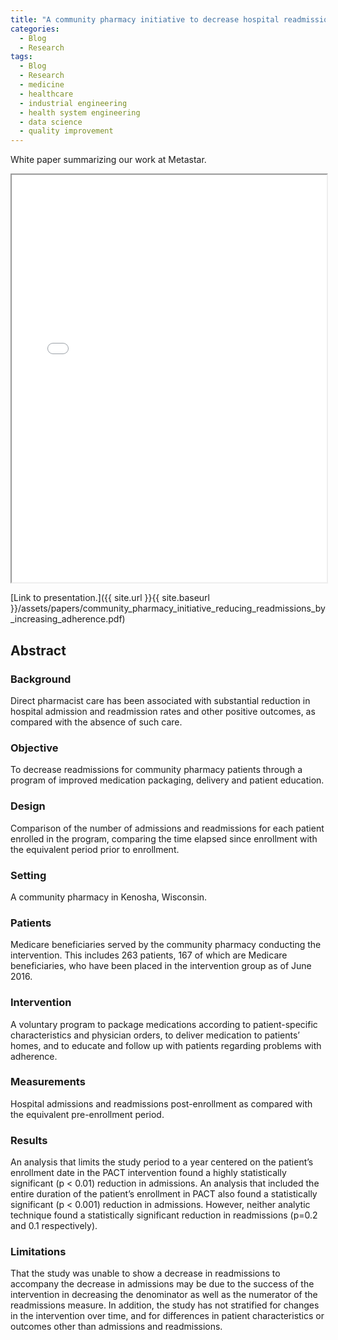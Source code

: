 ```yaml
---
title: "A community pharmacy initiative to decrease hospital readmissions by increasing patient adherence and competency of therapy"
categories:
  - Blog
  - Research
tags:
  - Blog
  - Research
  - medicine
  - healthcare
  - industrial engineering
  - health system engineering
  - data science
  - quality improvement
---
```


White paper summarizing our work at Metastar.


<iframe src="{{ site.url }}{{ site.baseurl }}/assets/papers/community_pharmacy_initiative_reducing_readmissions_by_increasing_adherence.pdf" 
    style="aspect-ratio: 8.5 / 11;"
    width="100%" 
>
</iframe>

[Link to presentation.]({{ site.url }}{{ site.baseurl }}/assets/papers/community_pharmacy_initiative_reducing_readmissions_by_increasing_adherence.pdf)

## Abstract
### Background
Direct pharmacist care has been associated with substantial reduction in hospital admission and readmission rates and other positive outcomes, as compared with the absence of such care.

### Objective
To decrease readmissions for community pharmacy patients through a program of improved medication packaging, delivery and patient education.

### Design
Comparison of the number of admissions and readmissions for each patient enrolled in the program, comparing the time elapsed since enrollment with the equivalent period prior to enrollment.
### Setting
A community pharmacy in Kenosha, Wisconsin.

### Patients
Medicare beneficiaries served by the community pharmacy conducting the intervention. This includes 263 patients, 167 of which are Medicare beneficiaries, who have been placed in the intervention group as of June 2016.

### Intervention
A voluntary program to package medications according to patient-specific characteristics and physician orders, to deliver medication to patients’ homes, and to educate and follow up with patients regarding problems with adherence.

### Measurements
Hospital admissions and readmissions post-enrollment as compared with the equivalent pre-enrollment period.

### Results
An analysis that limits the study period to a year centered on the patient’s enrollment date in the PACT intervention found a highly statistically significant (p &lt; 0.01) reduction in admissions. An analysis that included the entire duration of the patient’s enrollment in PACT also found a statistically significant (p &lt; 0.001) reduction in admissions. However, neither analytic technique found a statistically significant reduction in readmissions (p=0.2 and 0.1 respectively).

### Limitations
That the study was unable to show a decrease in readmissions to accompany the decrease in admissions may be due to the success of the intervention in decreasing the denominator as well as the numerator of the readmissions measure. In addition, the study has not stratified for changes in the intervention over time, and for differences in patient characteristics or outcomes other than admissions and readmissions.
